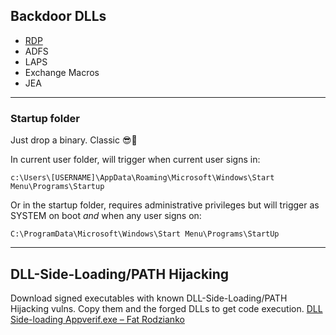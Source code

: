 ## Backdoor DLLs
- [RDP](https://www.mdsec.co.uk/2019/11/rdpthief-extracting-clear-text-credentials-from-remote-desktop-clients/)
- ADFS
- LAPS
- Exchange Macros
- JEA
***
### Startup folder

Just drop a binary. Classic 😎🚩

In current user folder, will trigger when current user signs in:

```plaintext
c:\Users\[USERNAME]\AppData\Roaming\Microsoft\Windows\Start Menu\Programs\Startup
```

Or in the startup folder, requires administrative privileges but will trigger as SYSTEM on boot _and_ when any user signs on:

```plaintext
C:\ProgramData\Microsoft\Windows\Start Menu\Programs\StartUp
```

***

## DLL-Side-Loading/PATH Hijacking
Download signed executables with known DLL-Side-Loading/PATH Hijacking vulns. Copy them and the forged DLLs to get code execution. [DLL Side-loading Appverif.exe – Fat Rodzianko](https://fatrodzianko.com/2020/02/15/dll-side-loading-appverif-exe/)

